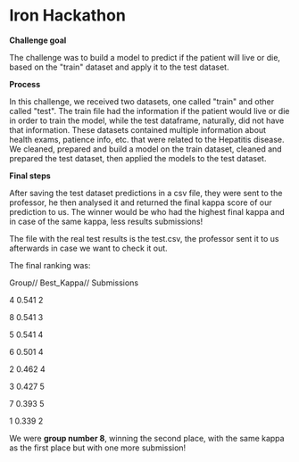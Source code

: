 # Iron Hackathon

**Challenge goal**

The challenge was to build a model to predict if the patient will live or die, based on the "train" dataset and apply it to the test dataset.

**Process**

In this challenge, we received two datasets, one called "train" and other called "test". The train file had the information if the patient would live or die in order to train the model, while the test dataframe, naturally, did not have that information.
These datasets contained multiple information about health exams, patience info, etc. that were related to the Hepatitis disease.
We cleaned, prepared and build a model on the train dataset, cleaned and prepared the test dataset, then applied the models to the test dataset. 

**Final steps**

After saving the test dataset predictions in a csv file, they were sent to the professor, he then analysed it and returned the final kappa score of our prediction to us. 
The winner would be who had the highest final kappa and in case of the same kappa, less results submissions! 

The file with the real test results is the test.csv, the professor sent it to us afterwards in case we want to check it out. 

The final ranking was: 

Group//	Best_Kappa// Submissions

4	      0.541	         2

8	      0.541	         3

5	      0.541	         4

6	      0.501	         4

2	      0.462	         4

3	      0.427	         5

7	      0.393          5

1	      0.339  	     2

We were **group number 8**, winning the second place, with the same kappa as the first place but with one more submission! 


